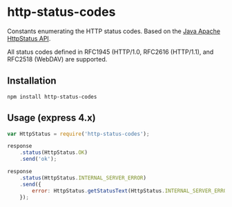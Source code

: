 # http-status-codes

Constants enumerating the HTTP status codes. Based on the [Java Apache HttpStatus API](http://hc.apache.org/httpclient-3.x/apidocs/org/apache/commons/httpclient/HttpStatus.html).

All status codes defined in RFC1945 (HTTP/1.0, RFC2616 (HTTP/1.1), and RFC2518 (WebDAV) are supported.

## Installation

```console
npm install http-status-codes
```
	
## Usage (express 4.x)

```javascript
var HttpStatus = require('http-status-codes');

response
	.status(HttpStatus.OK)
	.send('ok');

response
	.status(HttpStatus.INTERNAL_SERVER_ERROR)
	.send({
		error: HttpStatus.getStatusText(HttpStatus.INTERNAL_SERVER_ERROR)
	});
```
